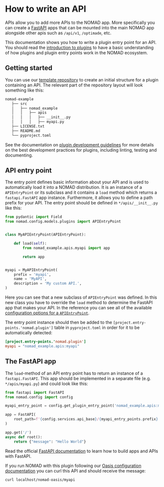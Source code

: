 # How to write an API

APIs allow you to add more APIs to the NOMAD app. More specifically you can create
a [FastAPI](https://fastapi.tiangolo.com) apps that can be mounted into the main NOMAD app alongside other apis
such as `/api/v1`, `/optimade`, etc.

This documentation shows you how to write a plugin entry point for an API.
You should read the [introduction to plugins](./plugins.md)
to have a basic understanding of how plugins and plugin entry points work in the NOMAD ecosystem.

## Getting started

You can use our [template repository](https://github.com/FAIRmat-NFDI/nomad-plugin-template) to
create an initial structure for a plugin containing an API.
The relevant part of the repository layout will look something like this:

```txt
nomad-example
   ├── src
   │   ├── nomad_example
   │   │   ├── apis
   │   │   │   ├── __init__.py
   │   │   │   ├── myapi.py
   ├── LICENSE.txt
   ├── README.md
   └── pyproject.toml
```

See the documentation on [plugin development guidelines](./plugins.md#plugin-development-guidelines)
for more details on the best development practices for plugins, including linting, testing and documenting.

## API entry point

The entry point defines basic information about your API and is used to automatically
load it into a NOMAD distribution. It is an instance of a `APIEntryPoint` or its subclass and it contains a `load` method which returns a `fastapi.FastAPI` app instance.
Furthermore, it allows you to define a path prefix for your API.
The entry point should be defined in `*/apis/__init__.py` like this:

```python
from pydantic import Field
from nomad.config.models.plugins import APIEntryPoint


class MyAPIEntryPoint(APIEntryPoint):

    def load(self):
        from nomad_example.apis.myapi import app

        return app


myapi = MyAPIEntryPoint(
    prefix = 'myapi',
    name = 'MyAPI',
    description = 'My custom API.',
)
```

Here you can see that a new subclass of `APIEntryPoint` was defined. In this new class you have to override the `load` method to determine the FastAPI app that makes your API.
In the reference you can see all of the available [configuration options for a `APIEntryPoint`](../../reference/plugins.md#apientrypoint).

The entry point instance should then be added to the `[project.entry-points.'nomad.plugin']` table in `pyproject.toml` in order for it to be automatically detected:

```toml
[project.entry-points.'nomad.plugin']
myapi = "nomad_example.apis:myapi"
```

## The FastAPI app

The `load`-method of an API entry point has to return an instance of a `fastapi.FastAPI`.
This app should be implemented in a separate file (e.g. `*/apis/myapi.py`) and could look like this:

```python
from fastapi import FastAPI
from nomad.config import config

myapi_entry_point = config.get_plugin_entry_point('nomad_example.apis:myapi')

app = FastAPI(
    root_path=f'{config.services.api_base}/{myapi_entry_points.prefix}'
)

app.get('/')
async def root():
    return {"message": "Hello World"}
```

Read the official [FastAPI documentation](https://fastapi.tiangolo.com/tutorial/) to learn how to build apps and APIs with
FastAPI.

If you run NOMAD with this plugin following our [Oasis configuration documentation](../oasis/configure.md)
you can curl this API and should receive the message:

```sh
curl localhost/nomad-oasis/myapi
```
